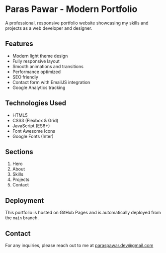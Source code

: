 # Paras Pawar - Modern Portfolio

A professional, responsive portfolio website showcasing my skills and projects as a web developer and designer.

## Features

- Modern light theme design
- Fully responsive layout
- Smooth animations and transitions
- Performance optimized
- SEO friendly
- Contact form with EmailJS integration
- Google Analytics tracking

## Technologies Used

- HTML5
- CSS3 (Flexbox & Grid)
- JavaScript (ES6+)
- Font Awesome Icons
- Google Fonts (Inter)

## Sections

1. Hero
2. About
3. Skills
4. Projects
5. Contact

## Deployment

This portfolio is hosted on GitHub Pages and is automatically deployed from the `main` branch.

## Contact

For any inquiries, please reach out to me at [paraspawar.dev@gmail.com](mailto:paraspawar.dev@gmail.com)
